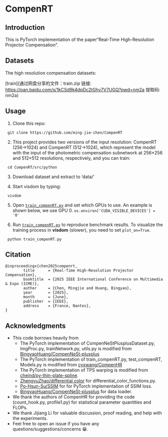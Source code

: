 # CompenRT
## Introduction
This is PyTorch implementation of the paper“Real-Time High-Resolution Projector Compensation”.

        
## Datasets
The high resolution compensation datasets: 

[train](通过网盘分享的文件：train.zip
链接: https://pan.baidu.com/s/1kCSd9k4dpDc2tGhv7V7UGQ?pwd=nm2a 提取码: nm2a)


## Usage
   1. Clone this repo:
  
     git clone https://github.com/ming-jie-chen/CompenRT
     
   2. This project provides two versions of the input resolution: CompenRT (256->1024) and CompenRT (512->1024), which represent the model with the input of the photometric compensation subnetwork at 256×256 and 512×512 resolutions, 
      respectively, and you can train:
      
     cd CompenRT/src/python  
     
   3. Download dataset and extract to ‘data/’
     
   4. Start visdom by typing:
      
     visdom

   5. Open [`train_compenRT.py`](src/python/train_compenRT.py) and set which GPUs to use. An example is shown below, we use GPU 0.
   `os.environ['CUDA_VISIBLE_DEVICES'] = '0'`

   6. Run [`train_compenRT.py`](src/python/train_compenRT.py) to reproduce benchmark results. To visualize the training process in **visdom** (slower), you need to set `plot_on=True`.
   
     python train_compenRT.py
   
## Citation
```
@inproceedings{chen2025compenrt,
        title      = {Real-Time High-Resolution Projector Compensation},
        booktitle  = {2025 IEEE International Conference on Multimedia & Expo (ICME)},
        author     = {Chen, Mingjie and Huang, Bingyao},
        year       = {2025},
        month      = {June},
        publisher  = {IEEE},
        address    = {France, Nantes},
}
```
## Acknowledgments
- This code borrows heavily from
  - The PyTorch implementation of CompenNeStPlusplusDataset.py, ImgProc.py, trainNetwork.py, utils.py is modified from [BingyaoHuang/CompenNeSt-plusplus](https://github.com/BingyaoHuang/CompenNeSt-plusplus/tree/master)
  - The PyTorch implementation of train_compenRT.py, test_compenRT, Models.py is modified from [cyxwang/CompenHR](https://github.com/cyxwang/CompenHR/tree/main)
  - The PyTorch implementation of TPS warping is modified from [cheind/py-thin-plate-spline](https://github.com/cheind/py-thin-plate-spline).
  - [ZhengyuZhao/differential color](https://github.com/ZhengyuZhao/PerC-Adversarial/blob/master/differential_color_functions.py) for differential_color_functions.py.
  - [Po-Hsun-Su/SSIM](https://github.com/Po-Hsun-Su/pytorch-ssim) for for PyTorch implementation of SSIM loss.
  - [BingyaoHuang/CompenNeSt-plusplus](https://github.com/BingyaoHuang/CompenNeSt-plusplus) for data loader.
- We thank the authors of CompenHR for providing the code (count_hook.py, profile1.py) for statistical parameter quantities and FLOPs.
- We thank Jijiang Li for valuable discussion, proof reading, and help with the experiments.
- Feel free to open an issue if you have any questions/suggestions/concerns 😁.
